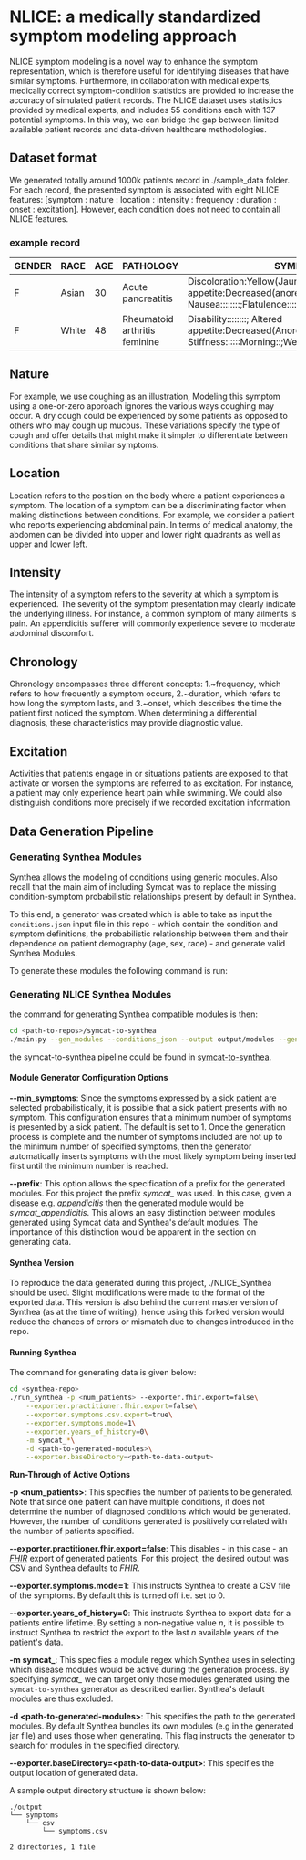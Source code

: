 # NLICE: a medically standardized symptom modeling approach
 NLICE symptom modeling is a novel way to enhance the symptom representation, which is therefore useful for identifying diseases that have similar symptoms. Furthermore, in collaboration with medical experts, medically correct symptom-condition statistics are provided to increase the accuracy of simulated patient records. The NLICE dataset uses statistics provided by medical experts, and includes 55 conditions each with 137 potential symptoms. In this way, we can bridge the gap between limited available patient records and data-driven healthcare methodologies.
## Dataset format
We generated totally around 1000k patients record in ./sample_data folder. For each record, the presented symptom is associated with
eight NLICE features: [symptom : nature : location :
intensity : frequency : duration : onset : excitation].
However, each condition does not need to contain all
NLICE features. 
### example record
| GENDER | RACE  | AGE | PATHOLOGY                                                               | SYMPTOMS                                                                                                                                                                                                          |
|--------|-------|-----|-------------------------------------------------------------------------|-------------------------------------------------------------------------------------------------------------------------------------------------------------------------------------------------------------------|
| F      | Asian | 30  | Acute pancreatitis                                                      |Discoloration:Yellow(Jaundice):::::::; Altered appetite:Decreased(anorexia):::::::;Pain:Radiating:::::::; Nausea::::::::;Flatulence::::::::; Bloating:::::::: |
| F      | White | 48  | Rheumatoid arthritis feminine| Disability::::::::; Altered appetite:Decreased(Anorexia):::::::; Fatigue::::::::; Stiffness::::::Morning::;Weight loss::::::::     


## Nature

 For example, we use coughing as an illustration, Modeling this symptom using a one-or-zero approach ignores the various ways coughing may occur. A dry cough could be experienced by some patients as opposed to others who may cough up mucous. These variations specify the type of cough and offer details that might make it simpler to differentiate between conditions that share similar symptoms.

## Location

Location refers to the position on the body where a patient experiences a symptom. The location of a symptom can be a discriminating factor when making distinctions between conditions. For example, we consider a patient who reports experiencing abdominal pain. In terms of medical anatomy, the abdomen can be divided into upper and lower right quadrants as well as upper and lower left. 


## Intensity

The intensity of a symptom refers to the severity at which a symptom is experienced. The severity of the symptom presentation may clearly indicate the underlying illness. For instance, a common symptom of many ailments is pain. An appendicitis sufferer will commonly experience severe to moderate abdominal discomfort.
 

## Chronology

Chronology encompasses three different concepts: 1.~frequency, which refers to how frequently a symptom occurs, 2.~duration, which refers to how long the symptom lasts, and 3.~onset, which describes the time the patient first noticed the symptom. When determining a differential diagnosis, these characteristics may provide diagnostic value.

## Excitation

Activities that patients engage in or situations patients are exposed to that activate or worsen the symptoms are referred to as excitation. For instance, a patient may only experience heart pain while swimming. We could also distinguish conditions more precisely if we recorded excitation information.

## Data Generation Pipeline

### Generating Synthea Modules

Synthea allows the modeling of conditions using generic modules. Also recall that the main aim of including Symcat was to replace the missing condition-symptom probabilistic relationships present by default in Synthea.

To this end, a generator was created which is able to take as input the `conditions.json` input file in this repo - which contain the condition and symptom definitions, the probabilistic relationship between them and their dependence on patient demography (age, sex, race) - and generate valid Synthea Modules.

To generate these modules the following command is run:

### Generating NLICE Synthea Modules

 the command for generating Synthea compatible modules is then:

```bash
cd <path-to-repos>/symcat-to-synthea
./main.py --gen_modules --conditions_json --output output/modules --generator_mode 5 --prefix nlice_
```
the symcat-to-synthea pipeline could be found in [symcat-to-synthea](https://github.com/teliov/symcat-to-synthea).
#### **Module Generator Configuration Options**

**--min_symptoms**:
Since the symptoms expressed by a sick patient are selected probabilistically, it is possible that a sick patient presents with no symptom. This configuration ensures that a minimum number of symptoms is presented by a sick patient. The default is set to 1. Once the generation process is complete and the number of symptoms included are not up to the minimum number of specified symptoms, then the generator automatically inserts symptoms with the most likely symptom being inserted first until the minimum number is reached.

**--prefix**:
This option allows the specification of a prefix for the generated modules. For this project the prefix *symcat_* was used. In this case, given a disease e.g. *appendicitis* then the generated module would be *symcat_appendicitis*. This allows an easy distinction between modules generated using Symcat data and Synthea's default modules. The importance of this distinction would be apparent in the section on generating data.

#### **Synthea Version**

To reproduce the data generated during this project, ./NLICE_Synthea should be used. Slight modifications were made to the format of the exported data. This version is also behind the current master version of Synthea (as at the time of writing), hence using this forked version would reduce the chances of errors or mismatch due to changes introduced in the repo.

#### **Running Synthea**

The command for generating data is given below:
```bash
cd <synthea-repo>
./run_synthea -p <num_patients> --exporter.fhir.export=false\
    --exporter.practitioner.fhir.export=false\
    --exporter.symptoms.csv.export=true\
    --exporter.symptoms.mode=1\
    --exporter.years_of_history=0\
    -m symcat_*\
    -d <path-to-generated-modules>\
    --exporter.baseDirectory=<path-to-data-output>
```


**Run-Through of Active Options**

**-p <num_patients>**: This specifies the number of patients to be generated. Note that since one patient can have multiple conditions, it does not determine the number of diagnosed conditions which would be generated. However, the number of conditions generated is positively correlated with the number of patients specified.

**--exporter.practitioner.fhir.export=false**: This disables - in this case - an *[FHIR](http://hl7.org/fhir/)* export of generated patients. For this project, the desired output was CSV and Synthea defaults to *FHIR*.

**--exporter.symptoms.mode=1**: This instructs Synthea to create a CSV file of the symptoms. By default this is turned off i.e. set to 0.

**--exporter.years_of_history=0**: This instructs Synthea to export data for a patients entire lifetime. By setting a non-negative value *n*, it is possible to instruct Synthea to restrict the export to the last *n* available years of the patient's data.

**-m symcat_**: This specifies a module regex which Synthea uses in selecting which disease modules would be active during the generation process. By specifying *symcat_* we can target only those modules generated using the `symcat-to-synthea` generator as described earlier. Synthea's default modules are thus excluded.

**-d \<path-to-generated-modules\>**: This specifies the path to the generated modules. By default Synthea  bundles its own modules (e.g in the generated jar file) and uses those when generating. This flag instructs the generator to search for modules in the specified directory.

**--exporter.baseDirectory=\<path-to-data-output\>**: This specifies the output location of generated data.

A sample output directory structure is shown below:
```
./output
└── symptoms
    └── csv
        └── symptoms.csv

2 directories, 1 file 



